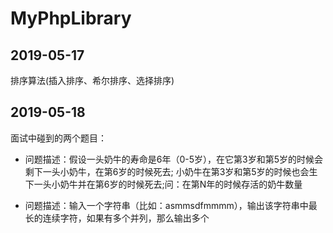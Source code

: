 # MyPhpLibrary

## 2019-05-17 

排序算法(插入排序、希尔排序、选择排序)

## 2019-05-18

面试中碰到的两个题目：

* 问题描述：假设一头奶牛的寿命是6年（0-5岁），在它第3岁和第5岁的时候会剩下一头小奶牛，在第6岁的时候死去; 小奶牛在第3岁和第5岁的时候也会生下一头小奶牛并在第6岁的时候死去;问：在第N年的时候存活的奶牛数量

* 问题描述：输入一个字符串（比如：asmmsdfmmmm），输出该字符串中最长的连续字符，如果有多个并列，那么输出多个
